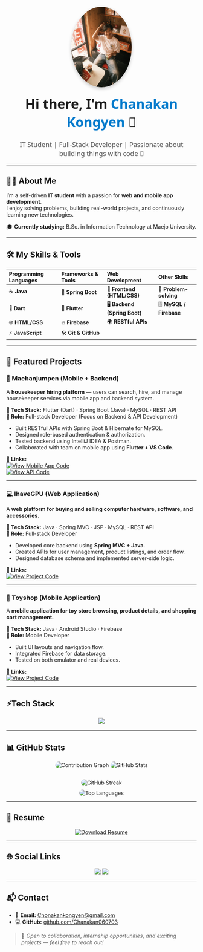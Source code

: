 <div align="center" style="font-family: 'Segoe UI', Tahoma, Geneva, Verdana, sans-serif; max-width: 850px; margin: auto;">
  
  <!-- Profile Image -->
  <img src="https://raw.githubusercontent.com/Chanakan060703/Chanakan060703/main/profile.jpg" width="160px" style="border-radius: 50%; box-shadow: 0px 4px 10px rgba(0,0,0,0.2);" alt="Chanakan's Profile Picture" />

  <!-- Heading -->
  <h1 style="margin-top: 15px; font-size: 2.2rem;">Hi there, I'm <span style="color:#007acc;">Chanakan Kongyen</span> 👋</h1>
  <p style="font-size: 1.1rem; color: #555;">IT Student | Full-Stack Developer | Passionate about building things with code 🚀</p>

</div>

---

## 👨‍💻 About Me  

I’m a self-driven **IT student** with a passion for **web and mobile app development**.  
I enjoy solving problems, building real-world projects, and continuously learning new technologies.  

🎓 **Currently studying:** B.Sc. in Information Technology at Maejo University.

---

## 🛠 My Skills & Tools  

| **Programming Languages** | **Frameworks & Tools** | **Web Development** | **Other Skills** |
| :------------------------ | :------------------- | :---------------- | :-------------- |
| ☕ **Java**               | 🌱 **Spring Boot**   | 🎨 **Frontend (HTML/CSS)** | 🧠 **Problem-solving** |
| 🎯 **Dart**               | 📱 **Flutter**      | 🖥 **Backend (Spring Boot)** | 🗄 **MySQL / Firebase** |
| 🌐 **HTML/CSS**          | 🔥 **Firebase**     | 🌍 **RESTful APIs** | |
| ⚡ **JavaScript**        | 🛠 **Git & GitHub** | | |

---

## 🌟 Featured Projects  

### 📱 Maebanjumpen (Mobile + Backend)
<div align="left">

A **housekeeper hiring platform** — users can search, hire, and manage housekeeper services via mobile app and backend system.  

**🔧 Tech Stack:** Flutter (Dart) · Spring Boot (Java) · MySQL · REST API  
**💼 Role:** Full-stack Developer (Focus on Backend & API Development)  
- Built RESTful APIs with Spring Boot & Hibernate for MySQL.  
- Designed role-based authentication & authorization.  
- Tested backend using IntelliJ IDEA & Postman.  
- Collaborated with team on mobile app using **Flutter + VS Code**.  

**🔗 Links:**  
[![View Mobile App Code](https://img.shields.io/badge/📱_Mobile_App_Code-0A66C2?style=for-the-badge&logo=github&logoColor=white)](https://github.com/Chanakan060703/maebanjumpen)  
[![View API Code](https://img.shields.io/badge/🖥_Backend_API_Code-4CAF50?style=for-the-badge&logo=github&logoColor=white)](https://github.com/Chanakan060703/maebanjumpen-intellij-API)

</div>

---

### 💻 IhaveGPU (Web Application)
<div align="left">

A **web platform for buying and selling computer hardware, software, and accessories.**  

**🔧 Tech Stack:** Java · Spring MVC · JSP · MySQL · REST API  
**💼 Role:** Full-stack Developer  
- Developed core backend using **Spring MVC + Java**.  
- Created APIs for user management, product listings, and order flow.  
- Designed database schema and implemented server-side logic.  

**🔗 Links:**  
[![View Project Code](https://img.shields.io/badge/💻_View_Project_Code-0A66C2?style=for-the-badge&logo=github&logoColor=white)](https://github.com/Chanakan060703/ihavegpuWeb)

</div>

---

### 🧸 Toyshop (Mobile Application)  
<div align="left">

A **mobile application for toy store browsing, product details, and shopping cart management.**  

**🔧 Tech Stack:** Java · Android Studio · Firebase  
**💼 Role:** Mobile Developer  
- Built UI layouts and navigation flow.  
- Integrated Firebase for data storage.  
- Tested on both emulator and real devices.  

**🔗 Links:**  
[![View Project Code](https://img.shields.io/badge/🧸_View_Project_Code-0A66C2?style=for-the-badge&logo=github&logoColor=white)](https://github.com/Chanakan060703/toyShopApp)

</div>


---

## ⚡Tech Stack

<div align="center">
<img src="https://skillicons.dev/icons?i=java,spring,flutter,mysql,html,css,js,git" />

</div>

---

## 📊 GitHub Stats  

<div align="center">

<img src="https://github-readme-activity-graph.vercel.app/graph?username=Chanakan060703&theme=tokyo-night" alt="Contribution Graph" style="border-radius: 10px; margin-bottom: 20px;" />

<img src="https://github-readme-stats.vercel.app/api?username=Chanakan060703&show_icons=true&theme=tokyonight" alt="GitHub Stats" style="border-radius: 10px;" />

<br>

<img src="https://github-readme-streak-stats.herokuapp.com?user=Chanakan060703&theme=tokyonight" alt="GitHub Streak" style="border-radius: 10px; margin-top: 10px;" />

<br>

<img src="https://github-readme-stats.vercel.app/api/top-langs/?username=Chanakan060703&layout=compact&theme=tokyonight" alt="Top Languages" style="border-radius: 10px; margin-top: 10px;" />

</div>

---

## 📄 Resume  

<div align="center">
  <a href="https://drive.google.com/file/d/1R4OM3CdMwp3FUDlAAiVn1mOwlSwcPLvb/view?usp=sharing" target="_blank">
    <img src="https://img.shields.io/badge/📄_Download_Resume-FF6F61?style=for-the-badge" alt="Download Resume" />
  </a>
</div>

---

## 🌐 Social Links  

<div align="center">
  
<a href="https://www.facebook.com/chonnakan.kongyen">
  <img src="https://img.shields.io/badge/Facebook-1877F2?style=for-the-badge&logo=facebook&logoColor=white" />
</a>

<a href="https://www.instagram.com/_.cnk.46_">
  <img src="https://img.shields.io/badge/Instagram-E4405F?style=for-the-badge&logo=instagram&logoColor=white" />
</a>

</div>

---

## 📬 Contact  

- 📧 **Email:** [Chonakankongyen@gmail.com](mailto:Chonakankongyen@gmail.com)  
- 💻 **GitHub:** [github.com/Chanakan060703](https://github.com/Chanakan060703)  

> 💬 _Open to collaboration, internship opportunities, and exciting projects — feel free to reach out!_

